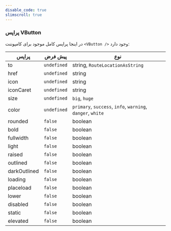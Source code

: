 ```yaml
---
disable_code: true
slimscroll: true
---
```


### پراپس VButton

در اینجا پراپس کامل موجود برای کامپوننت `<VButton />` وجود دارد:

| پراپس        | پیش فرض                                       | نوع                                                           |
| ------------ | --------------------------------------------- | ------------------------------------------------------------- |
| to           | <span class="is-undefined">`undefined`</span> | string, <span class="is-array">`RouteLocationAsString`</span> |
| href         | <span class="is-undefined">`undefined`</span> | string                                                        |
| icon         | <span class="is-undefined">`undefined`</span> | string                                                        |
| iconCaret    | <span class="is-undefined">`undefined`</span> | string                                                        |
| size         | <span class="is-undefined">`undefined`</span> | `big`, `huge`                                                 |
| color        | <span class="is-undefined">`undefined`</span> | `primary`, `success`, `info`, `warning`, `danger`, `white`    |
| rounded      | <span class="is-boolean">`false`</span>       | boolean                                                       |
| bold         | <span class="is-boolean">`false`</span>       | boolean                                                       |
| fullwidth    | <span class="is-boolean">`false`</span>       | boolean                                                       |
| light        | <span class="is-boolean">`false`</span>       | boolean                                                       |
| raised       | <span class="is-boolean">`false`</span>       | boolean                                                       |
| outlined     | <span class="is-boolean">`false`</span>       | boolean                                                       |
| darkOutlined | <span class="is-boolean">`false`</span>       | boolean                                                       |
| loading      | <span class="is-boolean">`false`</span>       | boolean                                                       |
| placeload    | <span class="is-boolean">`false`</span>       | boolean                                                       |
| lower        | <span class="is-boolean">`false`</span>       | boolean                                                       |
| disabled     | <span class="is-boolean">`false`</span>       | boolean                                                       |
| static       | <span class="is-boolean">`false`</span>       | boolean                                                       |
| elevated     | <span class="is-boolean">`false`</span>       | boolean                                                       |
